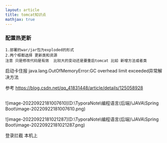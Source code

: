 ```yaml
---
layout: article
title: tomcat知识点
mathjax: true
---
```

### 配置热更新

```
1.部署的war/jar包为exploded的形式
2.两个框都选择 更新类和资源
注意 只是修改代码是有效  比较大的变动还是要重启tomcat 比如 新增方法或者类
```



启动卡住报 java.lang.OutOfMemoryError:GC overhead limit exceeded异常解决方法

参考 https://blog.csdn.net/qq_41831448/article/details/125058928

```

```





![image-20220922181007610](D:\TyporaNote\编程语言(后端)\JAVA\Spring Boot\image-20220922181007610.png)

![image-20220922181021287](D:\TyporaNote\编程语言(后端)\JAVA\Spring Boot\image-20220922181021287.png)

登录拦截  本机上

